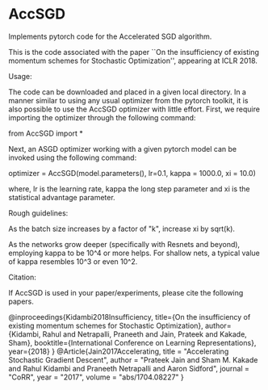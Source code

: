 # AccSGD
Implements pytorch code for the Accelerated SGD algorithm.

This is the code associated with the paper ``On the insufficiency of existing momentum schemes for Stochastic Optimization'', appearing at ICLR 2018. 

Usage:

The code can be downloaded and placed in a given local directory. In a manner similar to using any usual optimizer from the pytorch toolkit, it is also possible to use the AccSGD optimizer with little effort.
First, we require importing the optimizer through the following command:

from AccSGD import *

Next, an ASGD optimizer working with a given pytorch model can be invoked using the following command:

optimizer = AccSGD(model.parameters(), lr=0.1, kappa = 1000.0, xi = 10.0)

where, lr is the learning rate, kappa the long step parameter and xi is the statistical advantage parameter.

Rough guidelines: 

As the batch size increases by a factor of "k", increase xi by sqrt(k).

As the networks grow deeper (specifically with Resnets and beyond), employing kappa to be 10^4 or more helps. For shallow nets, a typical value of kappa resembles 10^3 or even 10^2.

Citation:

If AccSGD is used in your paper/experiments, please cite the following papers.


@inproceedings{Kidambi2018Insufficiency,
  title={On the insufficiency of existing momentum schemes for Stochastic Optimization},
  author={Kidambi, Rahul and Netrapalli, Praneeth and Jain, Prateek and Kakade, Sham},
  booktitle={International Conference on Learning Representations},
  year={2018}
}
@Article{Jain2017Accelerating,
  title =	"Accelerating Stochastic Gradient Descent",
  author =	"Prateek Jain and Sham M. Kakade and Rahul Kidambi
		 and Praneeth Netrapalli and Aaron Sidford",
  journal =	"CoRR",
  year = 	"2017",
  volume =	"abs/1704.08227"
}